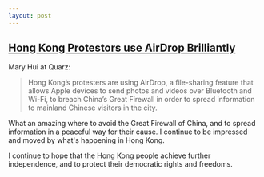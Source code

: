 ```yaml
---
layout: post
---
```

## [Hong Kong Protestors use AirDrop Brilliantly](https://qz.com/1660460/hong-kong-protesters-use-airdrop-to-breach-chinas-firewall/)
Mary Hui at Quarz:

>Hong Kong’s protesters are using AirDrop, a file-sharing feature that allows Apple devices to send photos and videos over Bluetooth and Wi-Fi, to breach China’s Great Firewall in order to spread information to mainland Chinese visitors in the city.

What an amazing where to avoid the Great Firewall of China, and to spread information in a peaceful way for their cause. I continue to be impressed and moved by what's happening in Hong Kong.

I continue to hope that the Hong Kong people achieve further independence, and to protect their democratic rights and freedoms.
